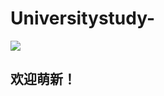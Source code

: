 # Universitystudy-
![](https://github.com/MoGuangYu/Universitystudy-/blob/master/TP/IMG_20191129_094845.jpg)

欢迎萌新！
-
